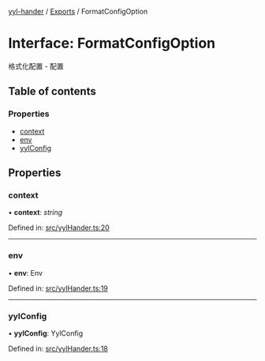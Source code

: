 [yyl-hander](../README.md) / [Exports](../modules.md) / FormatConfigOption

# Interface: FormatConfigOption

格式化配置 - 配置

## Table of contents

### Properties

- [context](formatconfigoption.md#context)
- [env](formatconfigoption.md#env)
- [yylConfig](formatconfigoption.md#yylconfig)

## Properties

### context

• **context**: *string*

Defined in: [src/yylHander.ts:20](https://github.com/yyl-team/yyl-hander/blob/24fb367/src/yylHander.ts#L20)

___

### env

• **env**: Env

Defined in: [src/yylHander.ts:19](https://github.com/yyl-team/yyl-hander/blob/24fb367/src/yylHander.ts#L19)

___

### yylConfig

• **yylConfig**: YylConfig

Defined in: [src/yylHander.ts:18](https://github.com/yyl-team/yyl-hander/blob/24fb367/src/yylHander.ts#L18)
